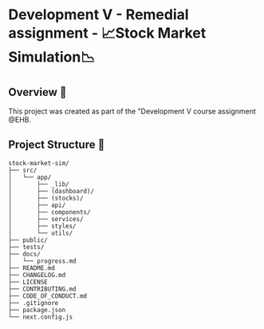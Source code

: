 # Development V - Remedial assignment - 📈Stock Market Simulation📉

## Overview 📜

This project was created as part of the "Development V course assignment @EHB.

## Project Structure 📂

```plaintext
stock-market-sim/
├── src/
│   └── app/
│       ├── _lib/
│       ├── (dashboard)/
│       ├── (stocks)/
│       ├── api/
│       ├── components/
│       ├── services/
│       ├── styles/
│       └── utils/
├── public/
├── tests/
├── docs/
│   └── progress.md
├── README.md
├── CHANGELOG.md
├── LICENSE
├── CONTRIBUTING.md
├── CODE_OF_CONDUCT.md
├── .gitignore
├── package.json
└── next.config.js
```
